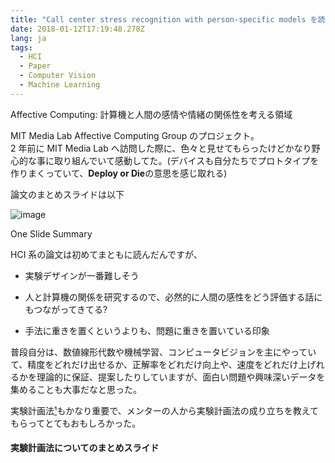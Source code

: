 ```yaml
---
title: "Call center stress recognition with person-specific models を読んだ"
date: 2018-01-12T17:19:48.278Z
lang: ja
tags:
  - HCI
  - Paper
  - Computer Vision
  - Machine Learning
---
```


Affective Computing: 計算機と人間の感情や情緒の関係性を考える領域

MIT Media Lab Affective Computing Group のプロジェクト。  
2 年前に MIT Media Lab へ訪問した際に、色々と見せてもらったけどかなり野心的な事に取り組んでいて感動してた。(デバイスも自分たちでプロトタイプを作りまくっていて、**Deploy or Die**の意思を感じ取れる)

論文のまとめスライドは以下

![image](/posts/2018-01-13/images/1.png)

One Slide Summary

HCI 系の論文は初めてまともに読んだんですが、

- 実験デザインが一番難しそう

* 人と計算機の関係を研究するので、必然的に人間の感性をどう評価する話にもつながってきてる?

- 手法に重きを置くというよりも、問題に重きを置いている印象

普段自分は、数値線形代数や機械学習、コンピュータビジョンを主にやっていて、精度をどれだけ出せるか、正解率をどれだけ向上や、速度をどれだけ上げれるかを理論的に保証、提案したりしていますが、面白い問題や興味深いデータを集めることも大事だなと思った。

実験計画法[¹](https://www.slideshare.net/nami134105/ss-61422707)もかなり重要で、メンターの人から実験計画法の成り立ちを教えてもらってとてもおもしろかった。

#### 実験計画法についてのまとめスライド
